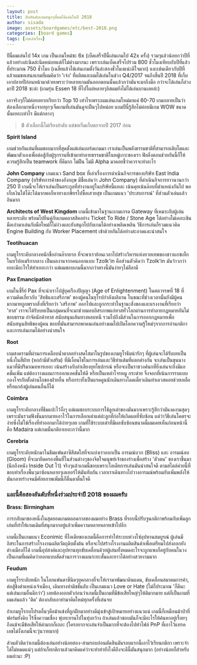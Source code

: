 ```yaml
---
layout: post
title: สิบอันดับเกมสนุกๆที่ผมได้เล่นในปี 2018
author: sisada
image: assets/boardgames/etc/best-2018.png
categories: [board games]
tags: [กบเล่าเรื่อง]
---
```

ปีนี้ผมเล่นไป 14x เกม เป็นเกมใหม่ซะ 6x (เบ็ดเสร็จปีนี้เล่นเกมไป 42x ครั้ง) รวมๆแล้วน้อยกว่าปีที่แล้วอย่างล่ะนิดล่ะนิดหน่อยแต่ก็ไม่ต่างมากนะ เพราะเล่นเบ็ดเสร็จไปร่วม 800 ชั่วโมงเทียบกับปีที่แล้วที่ประมาณ 750 ชั่วโมง (เฉลี่ยแล้วได้เล่นเกมตั้งวันล่ะสองชั่วโมงแน่ะดีใจมาก) และเช่นเดียวกับปีที่แล้วผมขอเสนอเกมที่ผมคิดว่า 'เจ๋ง' ที่ผลิตและผมได้เล่นในช่วง Q4/2017 จนถึงสิ้นปี 2018 ที่เก็บเอาปลายปีก่อนหน้ามาด้วยเพราะว่าหลายเกมมันออกตอนนั้นแล้วกว่ามันจะมาถึงมือ กว่าจะได้เล่นก็ล่วงมาปี 2018 ซะล่ะ (เกมรุ่น Essen 18 ที่ไปโผล่หลายๆลิสผมยังไม่ได้เล่นบานเลยล่ะ)

เอาจริงๆก็ไม่ค่อยอยากเรียกว่า Top 10 เท่าไรเพราะผมเล่นเกมใหม่มาแค่ 60-70 เกมกลายเป็นว่าต้องเลือกมาหนึ่งจากทุกๆเจ็ดเกมที่เล่นมันดูจะฝืนๆไปหน่อย แถมปีนี้รู้สึกไม่ค่อยมีเกม WOW ขนาดนั้นเยอะเท่าไร มีแต่กลางๆ

> 8 ตัวเลือกนี้ไม่เรียงลำดับ แต่ขอเริ่มเก็บตกจากปี 2017 ก่อน



**Spirit Island**

เกมช่วยกันเล่นที่ผมชอบมากที่สุดตั้งแต่เล่นบอร์ดเกมมา เราเล่นเป็นพลังธรรมชาติที่สามารถเติบโตและพัฒนาตัวเองเพื่อต่อสู้กับผู้รุกรานที่เข้ามาทำลายธรรมชาติในหมู่เกาะของเรา ฟิลลิ่งตอนช่วยกันนี้ก็ให้ควรมรู้สึกเป็น teamwork ที่ดีมาก ไม่ฝืน ไม่มี Alpha มาคอยชี้ว่าควรจะทำอะไร


**John Company**
เกมแนว Sand box ที่เล่าเรื่องการดำเนินกิจการของบริษัท East India Company (บริษัทการค้าของอังกฤษ มีชื่อเล่นว่า John Company) ที่ดำเนินกิจการยาวนานกว่า 250 ปี เกมนี้จะให้เราเล่นเป็นตระกูลที่ทำงานอยู่ในบริษัทนี้แหละ เน้นคุยเน้นล๊อบบี้ตำแหน่งกันไป พอเก็บเงินใต้โต๊ะได้มากพอก็หาทางเกษียรไปซื้อเสวยสุข เป็นเกมแนว 'ประสบการณ์' ที่ส่วนตัวเล่นแล้วอินมาก


**Architects of West Kingdom**
เกมนี้เข้ามาในฐานะเกมเกรด Gateway ที่เหมาะกับผู้เล่นหลายระดับ พร้อมไปยืนคู่กับเกมคลาสสิคอย่าง Ticket To Ride / Stone Age ได้อย่างไม่เคอะเขิน มือเก่ามาเล่นกับมือใหม่ก็ไม่ง่วงและยังสนุกไปกับเกมได้อย่างเพลิดเพลิน วิธีการเล่นก็รวมแนวคิด Engine Building กับ Worker Placement เข้าด้วยกันได้อย่างสะอาดและน่าสนใจ


**Teotihuacan**

เกมยูโรระดับกลางหนักชื่ออ่านย๊ากยาก ที่จะพาเราย้อนเวลาไปสร้างวิหารแห่งทวยเทพของชาวแอซเท็กในทวีปอเมริกากลาง เป็นผลงานจากคนออกแบบ Tzolk'in คือส่วนตัวคิดว่า Tzolk'in มันว้าวกว่าเยอะมีอะไรให้ทำเยอะกว่า แต่ผมชอบเกมนี้มากกว่าตรงนี้มันง่ายๆไม่ลีลาดี


**Pax Emancipation**

เกมในซี่รี่ย์ Pax ที่จะนำเราไปสู่ยุคเรืองปัญญา (Age of Enlightenment) ในศตวรรษที่ 18 ที่ความคิดเกี่ยวกับ 'สิทธิและเสรีภาพ' ของผู้คนในยุโรปกำลังผลิบาน ในขณะที่ช่วงเวลานั้นยังมีผู้คนมากมายถูกพรากสิ่งที่เรียกว่า 'เสรีภาพ' ออกไปและถูกกระทำในฐานะสิ่งของและแรงงานที่เรียกว่า 'ทาส' เราจะได้รับบทเป็นกลุ่มคนที่จะมาช่วยมอบอิสรภาพแก่ทาสทั่วโลกผ่านการทำลายกฎหมายอันไม่ชอบธรรม กำจัดนักค้าทาส สนับสนุนเส้นทางหลบหนี รวมไปถึงมีส่วนในการออกกฎหมายเพื่อสนับสนุนสิทธิของผู้คน ชอบที่มันสามารถพาคนเล่นอย่างผมไปเปิดโลกความรู้ใหม่ๆจากการอ่านกติกาและการเล่นเกมได้อย่างน่าสนใจ

**Root**

เกมสงครามที่ผ่านการเคลือบน้ำตาลอย่างสดใสมาในรูปของเกมยูโรธีมน่ารักๆ ที่ผู้เล่นจะได้รับบทเป็นหนึ่งในสี่ฝ่าย (หกถ้ามีตัวเสริม) ที่มีเงื่อนไขในการเล่นและวิธีทำแต้มที่แตกต่างกัน จะเล่นเป็นขุนนางแมวที่มีปริมาณทหารเยอะ เน้นสร้างกับลำเลียงยุทโธปกรณ์ หรือจะเป็นราชวงศ์นกที่ยิ่งเล่นจะยิ่งมีแอคชั่นเพิ่ม แต่ต้องวางแผนการออกแอคชั่นให้ดี หรือเป็นเหล่าโจรหนู กระต่าย จิ้งจอกที่เน้นการรบแบบกองโจรกับตั้งด่านไถของฝ่ายอื่น หรือกระทั้งเป็นแรคคูนนักเดินทางโดดเดี่ยวเดินทำเควสคอยช่วยเหลือหรือแกล้งผู้เล่นคนอื่นก็ได้


**Coimbra**

เกมยูโรระดับกลางที่ธีมแปะไว้งั้งๆ แต่ผมชอบระบบการใช้ลูกเต๋าของมันมากเพราะรู้สึกว่ามันงดงามสุดๆ เพราะมันรวมฟังชั่นมากมายเอาไว้ในการเลือกเต๋าแต่ล่ะลูกที่ก่อให้เกิดผลที่ซับซ้อน แต่ว่าวิธีเล่นโคตรจะง่ายซึ่งไม่ใช่เรื่องที่ทำออกมาได้ง่ายๆเลย เกมที่ใช้ระบบเต๋าที่มีผลซับซ้อนขนาดนี้ผมเคยเห็นก่อนหน้านี้คือ Madaira แต่เกมนั้นกติกาเยอะกว่านี้มาก

**Cerebria**

เกมยูโรระดับหนักมาในธีมแฟนตาซีสีสดใสที่จะแบ่งเราออกเป็น อารมณ์บวก (Bliss) และ อารมณ์ลบ (Gloom) ที่จะมายึดครองพื้นที่ในส่วนต่างๆของจิตใจมนุษย์เจ้าของร่างเพื่อสร้าง 'ตัวตน' ของเราขึ้นมา (นึกถึงหนัง Inside Out ไว้) จริงๆแล้วเกมนี้ชอบเพราะไอเดียการเล่นมันน่าสนใจดี ตามสไตล์ค่ายนี้ที่ชอบทำเรื่องพื้นๆมาซ้อนหลายๆเลเยอร์ให้มันทับกัน เวลาเราเดินทางไปวางอารมณ์พร้อมกับเพิ่มพลังให้มันกลายร่างจนมีศักยภาพเพิ่มนี้ก็ตื่นตาตื่นใจดี
### และนี้คือสองอันดับที่หนึ่งร่วมประจำปี 2018 ของผมครับ



**Brass: Birmingham**

การกลับมาของหนึ่งในสุดยอดเกมตลอดกาลของผมอย่าง Brass ที่รอบนี้ปรับจูนกติกาพร้อมกับเพิ่มลูกเล่นที่ทำให้เกมเดิมที่สนุกมากอยู่แล้วเพิ่มความหลายหลายเข้าไปอีก

เกมนี้เป็นเกมแนว Econimic ที่ไอเดียของเกมนี้คือการทำให้ระบบห่วงโซ่อุปทานสมบูรณ์ ผู้เล่นมีอิสระในการสร้างโรงงานผลิตวัตถุดิบตั้งต้น หรือจะไปสร้างโรงงานผลิตสินค้าเพื่อเตรียมไปส่งออกยังต่างเมืองก็ได้ เกมนี้อุปสงค์และอุปทานทุกขับเคลื่อนด้วยผู้เล่นทั้งหมดอะไรจะถูกแพงก็อยู่กับคนในวง เป็นเกมที่ผมคิดว่าออกแบบสัดส่วนการวางแผนระยะสั้นและยาวได้อย่างสวยงามมาก

**Feudum**

เกมยูโรระดับหนัก ในโลกแฟนตาซีนิดๆยุคกลางที่จะให้เรามาพัฒนาดินแดน, ขับเคลื่อนสมาคมการค้า, ต่อสู้ชิงตำแหน่งเจ้าเมือง, เดินทางทำมิชชั่นลับ เป็นเกมแนว Love or Hate (ไม่ก็ประมาณ 'ก็ดีนะ แต่เล่นเกมอื่นดีกว่า') เลยต้องออกตัวก่อนว่าเกมนี้เป็นเกมที่มีข้อเสียใหญ่ๆให้ติมากมาย แต่ก็เป็นเกมที่ผมเล่นแล้ว 'ติด' ต้องกลับเอาท่ามาคิดใหม่ทุกครั้งที่เล่นจบ

ถ้าเกมยูโรกบโปรดอื่นๆคือม้าแข่งที่ถูกฝึกมาอย่างดีมุ่งเข้าสู่เป้าหมายอย่างแนวแน่ เกมนี้ก็เหมือนม้าป่าที่ฟอร์มยังดิบ ไร้ซึ่งความเชื่อง พุ่งทะยานไปในทุ่งกว้าง ถ้าเล่นแล้วชอบมันก็จะมีอะไรให้ค้นหาอยู่เรื่อยๆ ถึงแม้จะมีข้อเสียให้ด่ามากก็เถอะ (ใครอยากจะเล่นจำเป็นมากที่จะต้องไปทำไฟล์ PnP ที่เอาไว้แทรคเลขไม่งั้งเกมนี้จะวุ่นวายมาก)

ส่วนตัวติดว่าเกมนี้ต้องเล่นอย่างน้อยสอง-สามรอบก่อนตัดสินมันรอบแรกนี้เอาไว้เรียนกติกา เพราะจำได้ไม่หมดแน่ๆ แต่ถ้าเก็ทกติกาแล้วมาคิดแค่ว่าจะทำท่ายังไงดีถึงจะดีนี้มันสนุกมาก (อย่างน้อยก็สำหรับผมอ่ะนะ :P)

 